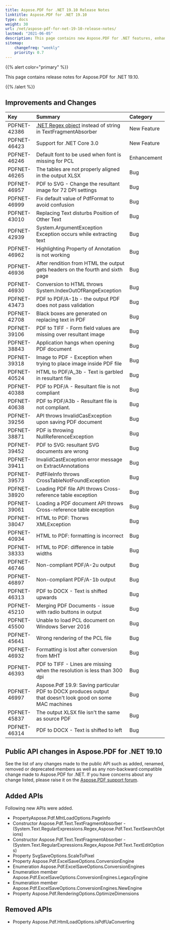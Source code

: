 ```yaml
---
title: Aspose.PDF for .NET 19.10 Release Notes
linktitle: Aspose.PDF for .NET 19.10
type: docs
weight: 30
url: /net/aspose-pdf-for-net-19-10-release-notes/
lastmod: "2021-06-05"
description: This page contains new Aspose.PDF for .NET features, enhancement, and bug fixes in 2019, version 19.10.
sitemap:
    changefreq: "weekly"
    priority: 0.7
---
```


{{% alert color="primary" %}}

This page contains release notes for Aspose.PDF for .NET 19.10.

{{% /alert %}}

## Improvements and Changes

|**Key**|**Summary**|**Category**|
| :- | :- | :- |
|PDFNET-42386|[.NET Regex object](/pdf/net/search-and-get-text-from-pages-of-a-pdf-document/#searchandgettextfrompagesofapdfdocument-searchingtextwith-netregex) instead of string in TextFragmentAbsorber|New Feature|
|PDFNET-46423|Support for .NET Core 3.0|New Feature|
|PDFNET-46246|Default font to be used when font is missing for PCL|Enhancement|
|PDFNET-46265|The tables are not properly aligned in the output XLSX|Bug|
|PDFNET-46957|PDF to SVG - Change the resultant image for 72 DPI settings|Bug|
|PDFNET-46999|Fix default value of PdfFormat to avoid confusion|Bug|
|PDFNET-43010|Replacing Text disturbs Position of Other Text|Bug|
|PDFNET-42939|System.ArgumentException Exception occurs while extracting text|Bug|
|PDFNET-46962|Highlighting Property of Annotation is not working|Bug|
|PDFNET-46936|After rendition from HTML the output gets headers on the fourth and sixth page|Bug|
|PDFNET-46930|Conversion to HTML throws System.IndexOutOfRangeException|Bug|
|PDFNET-43473|PDF to PDF/A-1b - the output PDF does not pass validation|Bug|
|PDFNET-42708|Black boxes are generated on replacing text in PDF|Bug|
|PDFNET-39106|PDF to TIFF - Form field values are missing over resultant image|Bug|
|PDFNET-38843|Application hangs when opening PDF document|Bug|
|PDFNET-39318|Image to PDF - Exception when trying to place image inside PDF file|Bug|
|PDFNET-40524|HTML to PDF/A_3b - Text is garbled in resultant file|Bug|
|PDFNET-40388|PDF to PDF/A - Resultant file is not compliant|Bug|
|PDFNET-40638|PDF to PDF/A3b - Resultant file is not compliant.|Bug|
|PDFNET-39256|API throws InvalidCasException upon saving PDF document|Bug|
|PDFNET-38871|PDF is throwing NullReferenceException|Bug|
|PDFNET-39452|PDF to SVG: resultant SVG documents are wrong|Bug|
|PDFNET-39411|InvalidCastException error message on ExtractAnnotations|Bug|
|PDFNET-39573|PdfFileInfo throws CrossTableNotFoundException|Bug|
|PDFNET-38920|Loading PDF file API throws Cross-reference table exception|Bug|
|PDFNET-39061 |Loading a PDF document API throws Cross-reference table exception|Bug|
|PDFNET-38047 |HTML to PDF: Thorws XMLException|Bug|
|PDFNET-40934|HTML to PDF: formatting is incorrect|Bug|
|PDFNET-38333|HTML to PDF: difference in table widths|Bug|
|PDFNET-46746|Non-compliant PDF/A-2u output|Bug|
|PDFNET-46897|Non-compliant PDF/A-1b output|Bug|
|PDFNET-46313|PDF to DOCX - Text is shifted upwards|Bug|
|PDFNET-45210 |Merging PDF Documents - issue with radio buttons in output|Bug|
|PDFNET-45500 |Unable to load PCL document on Windows Server 2016|Bug|
|PDFNET-45641 |Wrong rendering of the PCL file|Bug|
|PDFNET-46932 |Formatting is lost after conversion from MHT|Bug|
|PDFNET-46393|PDF to TIFF - Lines are missing when the resolution is less than 300 dpi|Bug|
|PDFNET-46997|Aspose.Pdf 19.9: Saving particular PDF to DOCX produces output <br/> that doesn't look good on some MAC machines|Bug|
|PDFNET-45837|The output XLSX file isn't the same as source PDF|Bug|
|PDFNET-46314|PDF to DOCX - Text is shifted to left|Bug|

## Public API changes in Aspose.PDF for .NET 19.10

See the list of any changes made to the public API such as added, renamed, removed or deprecated members as well as any non-backward compatible change made to Aspose.PDF for .NET. If you have concerns about any change listed, please raise it on the [Aspose.PDF support forum](https://forum.aspose.com/c/pdf/10).

## Added APIs

Following new APIs were added.

 - PropertyAspose.Pdf.MhtLoadOptions.PageInfo
 - Constructor Aspose.Pdf.Text.TextFragmentAbsorber                                -(System.Text.RegularExpressions.Regex,Aspose.Pdf.Text.TextSearchOptions)
 - Constructor Aspose.Pdf.Text.TextFragmentAbsorber
-(System.Text.RegularExpressions.Regex,Aspose.Pdf.Text.TextEditOptions) 
 - Property SvgSaveOptions.ScaleToPixel
 - Property Aspose.Pdf.ExcelSaveOptions.ConversionEngine              
 - Enumeration Aspose.Pdf.ExcelSaveOptions.ConversionEngines
 - Enumeration member Aspose.Pdf.ExcelSaveOptions.ConversionEngines.LegacyEngine
 - Enumeration member Aspose.Pdf.ExcelSaveOptions.ConversionEngines.NewEngine
 - Property Aspose.Pdf.RenderingOptions.OptimizeDimensions

## Removed APIs

 - Property Aspose.Pdf.HtmlLoadOptions.isPdfUaConverting
